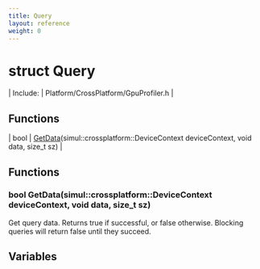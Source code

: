 ```yaml
---
title: Query
layout: reference
weight: 0
---
```

struct Query
===

| Include: | Platform/CrossPlatform/GpuProfiler.h |



Functions
---

| bool | [GetData](#GetData)(simul::crossplatform::DeviceContext deviceContext, void data, size_t sz) |


Functions
---

### <a name="GetData"/>bool GetData(simul::crossplatform::DeviceContext deviceContext, void data, size_t sz)
Get query data. Returns true if successful, or false otherwise.
Blocking queries will return false until they succeed.

Variables
---
